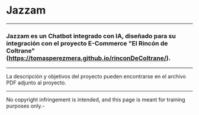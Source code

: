 # Jazzam

---

### **Jazzam** es un Chatbot integrado con IA, diseñado para su integración con el proyecto E-Commerce "El Rincón de Coltrane" (https://tomasperezmera.github.io/rinconDeColtrane/).

---

La descripción y objetivos del proyecto pueden encontrarse en el archivo PDF adjunto al proyecto.

---
No copyright infringement is intended, and this page is meant for training purposes only.-
